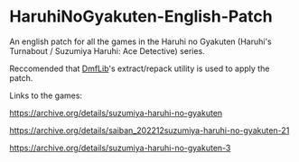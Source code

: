 # HaruhiNoGyakuten-English-Patch

An english patch for all the games in the Haruhi no Gyakuten (Haruhi's Turnabout / Suzumiya Haruhi: Ace Detective) series.

Reccomended that [DmfLib](https://github.com/morgana-x/dmfLib)'s extract/repack utility is used to apply the patch.

Links to the games:

https://archive.org/details/suzumiya-haruhi-no-gyakuten

https://archive.org/details/saiban_202212suzumiya-haruhi-no-gyakuten-21

https://archive.org/details/suzumiya-haruhi-no-gyakuten-3
